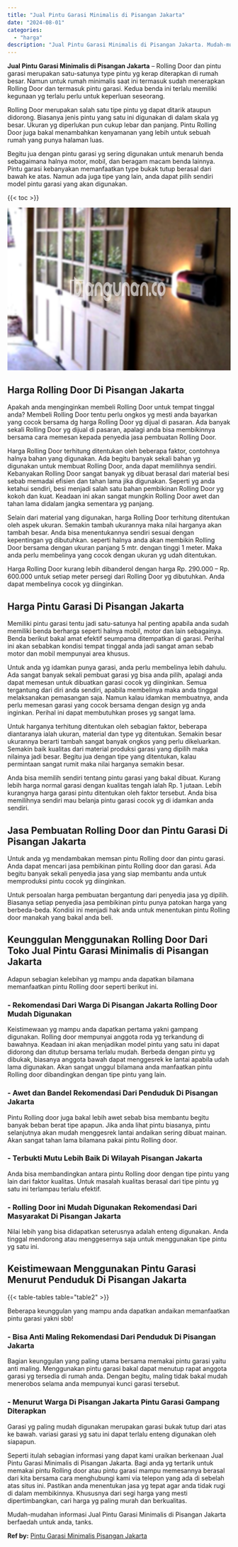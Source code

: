 ```yaml
---
title: "Jual Pintu Garasi Minimalis di Pisangan Jakarta"
date: "2024-08-01"
categories: 
  - "harga"
description: "Jual Pintu Garasi Minimalis di Pisangan Jakarta. Mudah-mudahan informasi Jual Pintu Garasi Minimalis di Pisangan Jakarta berfaedah untuk anda, tanks...."
---
```


**Jual Pintu Garasi Minimalis di Pisangan Jakarta** – Rolling Door dan pintu garasi merupakan satu-satunya type pintu yg kerap diterapkan di rumah besar. Namun untuk rumah minimalis saat ini termasuk sudah menerapkan Rolling Door dan termasuk pintu garasi. Kedua benda ini terlalu memiliki kegunaan yg terlalu perlu untuk keperluan seseorang.

Rolling Door merupakan salah satu tipe pintu yg dapat ditarik ataupun didorong. Biasanya jenis pintu yang satu ini digunakan di dalam skala yg besar. Ukuran yg diperlukan pun cukup lebar dan panjang. Pintu Rolling Door juga bakal menambahkan kenyamanan yang lebih untuk sebuah rumah yang punya halaman luas.

Begitu jua dengan pintu garasi yg sering digunakan untuk menaruh benda sebagaimana halnya motor, mobil, dan beragam macam benda lainnya. Pintu garasi kebanyakan memanfaatkan type bukak tutup berasal dari bawah ke atas. Namun ada juga tipe yang lain, anda dapat pilih sendiri model pintu garasi yang akan digunakan.

{{< toc >}}

![Jual Pintu Garasi Minimalis di Pisangan Jakarta](/images/pintu-garasi-04.png)

## Harga Rolling Door Di Pisangan Jakarta

Apakah anda menginginkan membeli Rolling Door untuk tempat tinggal anda? Membeli Rolling Door tentu perlu ongkos yg mesti anda bayarkan yang cocok bersama dg harga Rolling Door yg dijual di pasaran. Ada banyak sekali Rolling Door yg dijual di pasaran, apalagi anda bisa membikinnya bersama cara memesan kepada penyedia jasa pembuatan Rolling Door.

Harga Rolling Door terhitung ditentukan oleh beberapa faktor, contohnya halnya bahan yang digunakan. Ada begitu banyak sekali bahan yg digunakan untuk membuat Rolling Door, anda dapat memilihnya sendiri. Kebanyakan Rolling Door sangat banyak yg dibuat berasal dari material besi sebab memadai efisien dan tahan lama jika digunakan. Seperti yg anda ketahui sendiri, besi menjadi salah satu bahan pembikinan Rolling Door yg kokoh dan kuat. Keadaan ini akan sangat mungkin Rolling Door awet dan tahan lama didalam jangka sementara yg panjang.

Selain dari material yang digunakan, harga Rolling Door terhitung ditentukan oleh aspek ukuran. Semakin tambah ukurannya maka nilai harganya akan tambah besar. Anda bisa menentukannya sendiri sesuai dengan kepentingan yg dibutuhkan. seperti halnya anda akan membikin Rolling Door bersama dengan ukuran panjang 5 mtr. dengan tinggi 1 meter. Maka anda perlu membelinya yang cocok dengan ukuran yg udah ditentukan.

Harga Rolling Door kurang lebih dibanderol dengan harga Rp. 290.000 – Rp. 600.000 untuk setiap meter persegi dari Rolling Door yg dibutuhkan. Anda dapat membelinya cocok yg diinginkan.

## Harga Pintu Garasi Di Pisangan Jakarta

Memiliki pintu garasi tentu jadi satu-satunya hal penting apabila anda sudah memiliki benda berharga seperti halnya mobil, motor dan lain sebagainya. Benda berikut bakal amat efektif seumpama ditempatkan di garasi. Perihal ini akan sebabkan kondisi tempat tinggal anda jadi sangat aman sebab motor dan mobil mempunyai area khusus.

Untuk anda yg idamkan punya garasi, anda perlu membelinya lebih dahulu. Ada sangat banyak sekali pembuat garasi yg bisa anda pilih, apalagi anda dapat memesan untuk dibuatkan garasi cocok yg diinginkan. Semua tergantung dari diri anda sendiri, apabila membelinya maka anda tinggal melaksanakan pemasangan saja. Namun kalau idamkan membuatnya, anda perlu memesan garasi yang cocok bersama dengan design yg anda inginkan. Perihal ini dapat membutuhkan proses yg sangat lama.

Untuk harganya terhitung ditentukan oleh sebagian faktor, beberapa diantaranya ialah ukuran, material dan type yg ditentukan. Semakin besar ukurannya berarti tambah sangat banyak ongkos yang perlu dikeluarkan. Semakin baik kualitas dari material produksi garasi yang dipilih maka nilainya jadi besar. Begitu jua dengan tipe yang ditentukan, kalau permintaan sangat rumit maka nilai harganya semakin besar.

Anda bisa memilih sendiri tentang pintu garasi yang bakal dibuat. Kurang lebih harga normal garasi dengan kualitas tengah ialah Rp. 1 jutaan. Lebih kurangnya harga garasi pintu ditentukan oleh faktor tersebut. Anda bisa memilihnya sendiri mau belanja pintu garasi cocok yg di idamkan anda sendiri.

## Jasa Pembuatan Rolling Door dan Pintu Garasi Di Pisangan Jakarta

Untuk anda yg mendambakan memsan pintu Rolling door dan pintu garasi. Anda dapat mencari jasa pembikinan pintu Rolling door dan garasi. Ada begitu banyak sekali penyedia jasa yang siap membantu anda untuk memproduksi pintu cocok yg diinginkan.

Untuk persoalan harga pembuatan bergantung dari penyedia jasa yg dipilih. Biasanya setiap penyedia jasa pembikinan pintu punya patokan harga yang berbeda-beda. Kondisi ini menjadi hak anda untuk menentukan pintu Rolling door manakah yang bakal anda beli.

## Keunggulan Menggunakan Rolling Door Dari Toko Jual Pintu Garasi Minimalis di Pisangan Jakarta

Adapun sebagian kelebihan yg mampu anda dapatkan bilamana memanfaatkan pintu Rolling door seperti berikut ini.

### \- Rekomendasi Dari Warga Di Pisangan Jakarta Rolling Door Mudah Digunakan

Keistimewaan yg mampu anda dapatkan pertama yakni gampang digunakan. Rolling door mempunyai anggota roda yg terkandung di bawahnya. Keadaan ini akan menjadikan model pintu yang satu ini dapat didorong dan ditutup bersama terlalu mudah. Berbeda dengan pintu yg dibukak, biasanya anggota bawah dapat menggesrek ke lantai apabila udah lama digunakan. Akan sangat unggul bilamana anda manfaatkan pintu Rolling door dibandingkan dengan tipe pintu yang lain.

### \- Awet dan Bandel Rekomendasi Dari Penduduk Di Pisangan Jakarta

Pintu Rolling door juga bakal lebih awet sebab bisa membantu begitu banyak beban berat tipe apapun. Jika anda lihat pintu biasanya, pintu selanjutnya akan mudah menggesrek lantai andaikan sering dibuat mainan. Akan sangat tahan lama bilamana pakai pintu Rolling door.

### \- Terbukti Mutu Lebih Baik Di Wilayah Pisangan Jakarta

Anda bisa membandingkan antara pintu Rolling door dengan tipe pintu yang lain dari faktor kualitas. Untuk masalah kualitas berasal dari tipe pintu yg satu ini terlampau terlalu efektif.

### \- Rolling Door ini Mudah Digunakan Rekomendasi Dari Masyarakat Di Pisangan Jakarta

Nilai lebih yang bisa didapatkan seterusnya adalah enteng digunakan. Anda tinggal mendorong atau menggesernya saja untuk menggunakan tipe pintu yg satu ini.

## Keistimewaan Menggunakan Pintu Garasi Menurut Penduduk Di Pisangan Jakarta

{{< table-tables table="table2" >}}

Beberapa keunggulan yang mampu anda dapatkan andaikan memanfaatkan pintu garasi yakni sbb!

### \- Bisa Anti Maling Rekomendasi Dari Penduduk Di Pisangan Jakarta

Bagian keunggulan yang paling utama bersama memakai pintu garasi yaitu anti maling. Menggunakan pintu garasi bakal dapat menutup rapat anggota garasi yg tersedia di rumah anda. Dengan begitu, maling tidak bakal mudah menerobos selama anda mempunyai kunci garasi tersebut.

### \- Menurut Warga Di Pisangan Jakarta Pintu Garasi Gampang Diterapkan

Garasi yg paling mudah digunakan merupakan garasi bukak tutup dari atas ke bawah. variasi garasi yg satu ini dapat terlalu enteng digunakan oleh siapapun.

Seperti itulah sebagian informasi yang dapat kami uraikan berkenaan Jual Pintu Garasi Minimalis di Pisangan Jakarta. Bagi anda yg tertarik untuk memakai pintu Rolling door atau pintu garasi mampu memesannya berasal dari kita bersama cara menghubungi kami via telepon yang ada di sebelah atas situs ini. Pastikan anda menentukan jasa yg tepat agar anda tidak rugi di dalam membikinnya. Khususnya dari segi harga yang mesti dipertimbangkan, cari harga yg paling murah dan berkualitas.

Mudah-mudahan informasi Jual Pintu Garasi Minimalis di Pisangan Jakarta berfaedah untuk anda, tanks.

**Ref by:** [Pintu Garasi Minimalis Pisangan Jakarta](https://id.wikipedia.org/wiki/Pintu)
